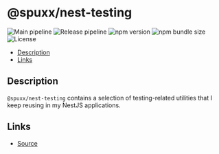 # @spuxx/nest-testing

![Main pipeline](https://github.com/spuxx1701/jslibs/actions/workflows/main.yml/badge.svg)
![Release pipeline](https://github.com/spuxx1701/jslibs/actions/workflows/release_nest_utils.yml/badge.svg)
![npm version](https://img.shields.io/npm/v/%40spuxx%2Fnest-testing)
![npm bundle size](https://img.shields.io/bundlephobia/min/%40spuxx%2Fnest-testing)
![License](https://img.shields.io/github/license/spuxx1701/jslibs)

<!-- vscode-markdown-toc -->

- [Description](#Description)
- [Links](#Links)

<!-- vscode-markdown-toc-config
	numbering=false
	autoSave=true
	/vscode-markdown-toc-config -->
<!-- /vscode-markdown-toc -->

## <a name='Description'></a>Description

`@spuxx/nest-testing` contains a selection of testing-related utilities that I keep reusing in my NestJS applications.

## <a name='Links'></a>Links

- [Source](https://github.com/spuxx1701/jslibs)
